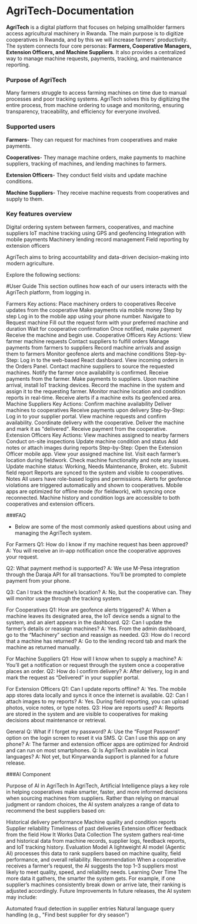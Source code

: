 # AgriTech-Documentation


**AgriTech** is a digital platform that focuses on helping smallholder farmers access agricultural machinery in Rwanda. The main purpose is to digitize cooperatives in Rwanda, and by this we will increase farmers' productivity. The system connects four core personas: **Farmers, Cooperative Managers, Extension Officers, and Machine Suppliers**. It also provides a centralized way to manage machine requests, payments, tracking, and maintenance reporting.

### Purpose of AgriTech

Many farmers struggle to access farming machines on time due to manual processes and poor tracking systems. AgriTech solves this by digitizing the entire process, from machine ordering to usage and monitoring, ensuring transparency, traceability, and efficiency for everyone involved.

### Supported users

**Farmers**- They can request for machines from cooperatives and make payments.

**Cooperatives**- They manage machine orders, make payments to machine suppliers, tracking of machines, and lending machines to farmers.

**Extension Officers**- They conduct field visits and update machine conditions.

**Machine Suppliers**- They receive machine requests from cooperatives and supply to them.

### Key features overview

Digital ordering system between farmers, cooperatives, and machine suppliers
IoT machine tracking using GPS and geofencing
Integration with mobile payments
Machinery lending record management
Field reporting by extension officers

AgriTech aims to bring accountability and data-driven decision-making into modern agriculture.


Explore the following sections:

#User Guide
This section outlines how each of our users interacts with the AgriTech platform, from logging in.

Farmers
Key actions:
Place machinery orders to cooperatives
Receive updates from the cooperative
Make payments via mobile money
Step by step
Log in to the mobile app using your phone number.
Navigate to Request machine
Fill out the request form with your preferred machine and duration
Wait for cooperative confirmation
Once notified, make payment
Receive the machine and begin use.
Cooperative Officers
Key Actions:
View farmer machine requests
Contact suppliers to fulfill orders
Manage payments from farmers to suppliers
Record machine arrivals and assign them to farmers
Monitor geofence alerts and machine conditions
Step-by-Step:
Log in to the web-based React dashboard.
View incoming orders in the Orders Panel.
Contact machine suppliers to source the requested machines.
Notify the farmer once availability is confirmed.
Receive payments from the farmer.
Make payments to suppliers.
Upon machine arrival, install IoT tracking devices.
Record the machine in the system and assign it to the requesting farmer.
Monitor machine location and condition reports in real-time.
Receive alerts if a machine exits its geofenced area.
Machine Suppliers
Key Actions:
Confirm machine availability
Deliver machines to cooperatives
Receive payments upon delivery
Step-by-Step:
Log in to your supplier portal.
View machine requests and confirm availability.
Coordinate delivery with the cooperative.
Deliver the machine and mark it as "delivered".
Receive payment from the cooperative.
Extension Officers
Key Actions:
View machines assigned to nearby farmers
Conduct on-site inspections
Update machine condition and status
Add notes or attach images during reports
Step-by-Step:
Open the Extension Officer mobile app.
View your assigned machine list.
Visit each farmer’s location during fieldwork.
Check machine functionality and note any issues.
Update machine status: Working, Needs Maintenance, Broken, etc.
Submit field report
Reports are synced to the system and visible to cooperatives.
Notes
All users have role-based logins and permissions.
Alerts for geofence violations are triggered automatically and shown to cooperatives.
Mobile apps are optimized for offline mode (for fieldwork), with syncing once reconnected.
Machine history and condition logs are accessible to both cooperatives and extension officers.

###FAQ

- Below are some of the most commonly asked questions about using and managing the AgriTech system.

For Farmers
Q1: How do I know if my machine request has been approved? A: You will receive an in-app notification once the cooperative approves your request.

Q2: What payment method is supported? A: We use M-Pesa integration through the Daraja API for all transactions. You’ll be prompted to complete payment from your phone.

Q3: Can I track the machine’s location? A: No, but the cooperative can. They will monitor usage through the tracking system.

For Cooperatives
Q1: How are geofence alerts triggered? A: When a machine leaves its designated area, the IoT device sends a signal to the system, and an alert appears in the dashboard. Q2: Can I update the farmer’s details or reassign machines? A: Yes. From the admin dashboard, go to the “Machinery” section and reassign as needed. Q3: How do I record that a machine has returned? A: Go to the lending record tab and mark the machine as returned manually.

For Machine Suppliers
Q1: How will I know when to supply a machine? A: You’ll get a notification or request through the system once a cooperative places an order. Q2: How do I confirm delivery? A: After delivery, log in and mark the request as “Delivered” in your supplier portal.

For Extension Officers
Q1: Can I update reports offline? A: Yes. The mobile app stores data locally and syncs it once the internet is available. Q2: Can I attach images to my reports? A: Yes. During field reporting, you can upload photos, voice notes, or type notes. Q3: How are reports used? A: Reports are stored in the system and are visible to cooperatives for making decisions about maintenance or retrieval.

General
Q: What if I forget my password? A: Use the “Forgot Password” option on the login screen to reset it via SMS. Q: Can I use this app on any phone? A: The farmer and extension officer apps are optimized for Android and can run on most smartphones. Q: Is AgriTech available in local languages? A: Not yet, but Kinyarwanda support is planned for a future release.

###AI Component

Purpose of AI in AgriTech
In AgriTech, Artificial Intelligence plays a key role in helping cooperatives make smarter, faster, and more informed decisions when sourcing machines from suppliers. Rather than relying on manual judgment or random choices, the AI system analyzes a range of data to recommend the best suppliers based on:

Historical delivery performance
Machine quality and condition reports
Supplier reliability
Timeliness of past deliveries
Extension officer feedback from the field
How It Works
Data Collection The system gathers real-time and historical data from machine records, supplier logs, feedback reports, and IoT tracking history.
Evaluation Model A lightweight AI model (Agentic AI) processes this data to rank suppliers based on machine quality, field performance, and overall reliability.
Recommendation When a cooperative receives a farmer’s request, the AI suggests the top 1–3 suppliers most likely to meet quality, speed, and reliability needs.
Learning Over Time The more data it gathers, the smarter the system gets. For example, if one supplier’s machines consistently break down or arrive late, their ranking is adjusted accordingly.
Future Improvements
In future releases, the AI system may include:

Automated fraud detection in supplier entries
Natural language query handling (e.g., "Find best supplier for dry season")
